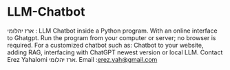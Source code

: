 # LLM-Chatbot
ארז  יהלומי : LLM Chatbot inside a Python program. With an online interface to Ghatgpt. Run the program from your computer or server; no browser is required. For a customized chatbot such as: Chatbot to your website, adding RAG, interfacing with ChatGPT newest version or local LLM. Contact Erez Yahalomi ארז  יהלומי. Email :erez.yah@gmail.com

